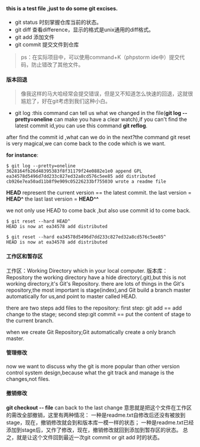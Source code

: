 #### this is a test file ,just to do some git excises.
- git status
时刻掌握仓库当前的状态。
- git diff
查看difference，显示的格式是unix通用的diff格式。
- git add 添加文件
- git commit 提交文件到仓库
> ps：在实际项目中，可以使用command+K（phpstorm ide中）提交代码，防止错改了其他文件。

#### **版本回退**
> 像我这样的马大哈经常会提交错误，但是又不知道怎么快速的回退，这就很尴尬了，好在git考虑到我们这种小白。

- git log :this command can tell us what we changed in the file(**git log --pretty=oneline** can make you have a clear watch),if you can't find the latest commit id,you can use this command **git reflog**.

after find the commit id ,what can we do in the next?the command git reset is very magical,we can come back to the code which is we want.

**for instance**:
```
$ git log --pretty=oneline
3628164fb26d48395383f8f31179f24e0882e1e0 append GPL
ea34578d5496d7dd233c827ed32a8cd576c5ee85 add distributed
cb926e7ea50ad11b8f9e909c05226233bf755030 wrote a readme file
```

**HEAD** represent the current version == the latest commit.
the last version = **HEAD^**
the last last version = **HEAD^^**

we not only use HEAD to come back ,but also use commit id to come back.
```
$ git reset --hard HEAD^
HEAD is now at ea34578 add distributed
```
```
$ git reset --hard ea34578d5496d7dd233c827ed32a8cd576c5ee85^
HEAD is now at ea34578 add distributed
```

#### 工作区和暂存区
工作区：Working Directory
which in your local computer. 
版本库：Repository
the working directory have a hide directory(.git),but this is not working directory,it's Git's Repository.
there are lots of things in the Git's repository,the most important is stage(index),and Git build a branch master automatically for us,and point to master called HEAD.

there are two steps add files to the repository:
first step: git add == add change to the stage;
second step:git commit == put the content of stage to the current branch.

when we create Git Repository,Git automatically create a only branch master.

#### 管理修改
now we want to discuss why the git is more popular than other version control system design,because what the git track and manage is the changes,not files.

#### 撤销修改
**git checkout -- file** can back to the last change
意思就是把这个文件在工作区的需改全部撤销，这里有两种情况：
一种是readme.txt自修改后还没有被放到stage，现在，撤销修改就会到和版本库一模一样的状态；
一种是readme.txt已经添加到stage后，又作了修改，现在，撤销修改就回到添加到暂存区的状态。
总之，就是让这个文件回到最近一次git commit or git add 时的状态。

